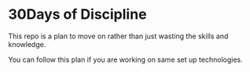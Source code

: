 # 30Days of Discipline

This repo is a plan to move on rather than just wasting the skills and knowledge.

You can follow this plan if you are working on same set up technologies.